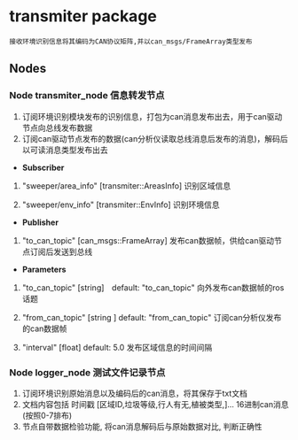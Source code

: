# transmiter package
	接收环境识别信息将其编码为CAN协议矩阵,并以can_msgs/FrameArray类型发布

## Nodes

### Node transmiter_node 信息转发节点
1. 订阅环境识别模块发布的识别信息，打包为can消息发布出去，用于can驱动节点向总线发布数据
2. 订阅can驱动节点发布的数据(can分析仪读取总线消息后发布的消息)，解码后以可读消息类型发布出去

* **Subscriber**
1. "sweeper/area_info" [transmiter::AreasInfo]
	识别区域信息
	
2. "sweeper/env_info" [transmiter::EnvInfo]
	识别环境信息
	
* **Publisher**
1. "to_can_topic" [can_msgs::FrameArray]
	发布can数据帧，供给can驱动节点订阅后发送到总线

* **Parameters**
1. "to_can_topic" [string]　default: "to_can_topic"
	向外发布can数据帧的ros话题　
	
2. "from_can_topic" [string ] default: "from_can_topic"
	订阅can分析仪发布的can数据帧

3. "interval" [float] default: 5.0
    发布区域信息的时间间隔

### Node logger_node 测试文件记录节点
1. 订阅环境识别原始消息以及编码后的can消息，将其保存于txt文档
2. 文档内容包括 时间戳	[区域ID,垃圾等级,行人有无,植被类型,]...	16进制can消息(按照0-7排布)
3. 节点自带数据检验功能, 将can消息解码后与原始数据对比, 判断正确性


